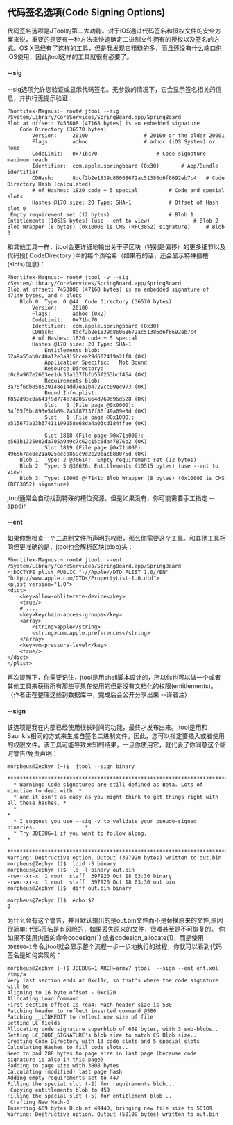 ## 代码签名选项(Code Signing Options)
代码签名选项是JTool的第二大功能。对于iOS通过代码签名和授权文件的安全方案来说，重要的是要有一种方法来快速确定二进制文件拥有的授权以及签名的方式。OS X已经有了这样的工具，但是我发现它粗糙的多，而且还没有什么端口供iOS使用，因此jtool这样的工具就很有必要了。


#### --sig

--sig选项允许您验证或显示代码签名。无参数的情况下，它会显示签名相关的信息，并执行无提示验证：
```
Phontifex-Magnus:~ root# jtool --sig /System/Library/CoreServices/SpringBoard.app/SpringBoard
Blob at offset: 7453808 (47168 bytes) is an embedded signature
	Code Directory (36570 bytes)
		Version:     20100 					# 20100 or the older 20001
		Flags:       adhoc					# adhoc (iOS System) or none
		CodeLimit:   0x71bc70					# Code signature maximum reach
		Identifier:  com.apple.springboard (0x30)		# App/Bundle identifier
		CDHash:	     8dcf2b2e1839d86068672ac51386d6f6692eb7c4	# Code Directory Hash (calculated)
		# of Hashes: 1820 code + 5 special			# Code and special slots
		Hashes @170 size: 20 Type: SHA-1			# Offset of Hash slot 0
 Empty requirement set (12 bytes)					# Blob 1
Entitlements (10515 bytes) (use --ent to view)				# Blob 2
Blob Wrapper (8 bytes) (0x10000 is CMS (RFC3852) signature)		# Blob 3
```

和其他工具一样，jtool会更详细地输出关于子区块（特别是偏移）的更多细节以及代码段( CodeDirectory )中的每个页哈希（如果有的话，还会显示特殊插槽(slots)信息)：

```
Phontifex-Magnus:~ root# jtool -v --sig /System/Library/CoreServices/SpringBoard.app/SpringBoard 
Blob at offset: 7453808 (47168 bytes) is an embedded signature of 47149 bytes, and 4 blobs
	Blob 0: Type: 0 @44: Code Directory (36570 bytes)
		Version:     20100
		Flags:       adhoc (0x2)
		CodeLimit:   0x71bc70
		Identifier:  com.apple.springboard (0x30)
		CDHash:	     8dcf2b2e1839d86068672ac51386d6f6692eb7c4
		# of Hashes: 1820 code + 5 special
		Hashes @170 size: 20 Type: SHA-1
			Entitlements blob:	52a9a55ab0c40a12e3a915bcea29d602419a21f8 (OK)
			Application Specific:	Not Bound
			Resource Directory:	c0c8a907e2663ee1dc33a137fbfb55f253bcf464 (OK)
			Requirements blob:	3a75f6db058529148e14dd7ea1b4729cc09ec973 (OK)
			Bound Info.plist:	f852d93c0a643f9d774e7d2057664d769d96d528 (OK)
			Slot   0 (File page @0x0000):	34f05f5bc893e54b69c7a3f87137f86f49a09e5d (OK)
			Slot   1 (File page @0x1000):	e515677a23b37411199258e68da4a03cd184ffae (OK)
			....
			Slot 1818 (File page @0x71a000):	e563b1335082da705a949c7c62c15c6da47876b2 (OK)
			Slot 1819 (File page @0x71b000):	496567ae0e21a025eccb859c9d2e20bacb88075d (OK)
	Blob 1: Type: 2 @36614:  Empty requirement set (12 bytes)
	Blob 2: Type: 5 @36626: Entitlements (10515 bytes) (use --ent to view)
	Blob 3: Type: 10000 @47141: Blob Wrapper (8 bytes) (0x10000 is CMS (RFC3852) signature)
```

jtool通常会自动找到特殊的槽位资源，但是如果没有，你可能需要手工指定 --appdir


#### --ent

如果你想检查一个二进制文件所声明的权限，那么你需要这个工具。和其他工具相同但更准确的是，jtool也会解析区块(blob)头：
```
Phontifex-Magnus:~ root# jtool  --ent /System/Library/CoreServices/SpringBoard.app/SpringBoard 
<!DOCTYPE plist PUBLIC "-//Apple//DTD PLIST 1.0//EN" "http://www.apple.com/DTDs/PropertyList-1.0.dtd">
<plist version="1.0">
<dict>
	<key>allow-obliterate-device</key>
	<true/>
	# ....
	<key>keychain-access-groups</key>
	<array>
		<string>apple</string>
		<string>com.apple.preferences</string>
	</array>
	<key>vm-pressure-level</key>
	<true/>
</dict>
</plist>
```
再次提醒下，你需要记住，jtool是用shell脚本设计的，所以你也可以做一个或者其他工具来获得所有那些苹果在使用的但是没有文档化的权限(entitlements)。（作者正在整理这些到数据库中，完成后会公开分享出来 --译者注）

#### --sign
该选项是我在内部已经使用很长时间的功能，最终才发布出来。jtool是用和Saurik's相同的方式来生成自签名二进制文件。因此，您可以指定要插入或者使用的权限文件。该工具可能导致未知的结果，一旦你使用它，就代表了你同意这个临时警告/免责声明：
```
morpheus@Zephyr (~)$  jtool --sign binary
  **************************************************************************************
  * Warning: Code signatures are still defined as Beta. Lots of minutiae to deal with, *
  * and it isn't as easy as you might think to get things right with all these hashes. *
  *                                                                                    *
  * I suggest you use --sig -v to validate your pseudo-signed binaries.                *
  * Try JDEBUG=1 if you want to follow along.                                          *
  **************************************************************************************
Warning: Destructive option. Output (397920 bytes) written to out.bin
morpheus@Zephyr ()$  ldid -S binary
morpheus@Zephyr ()$  ls -l binary out.bin
-rwxr-xr-x  1 root  staff  397920 Oct 18 03:30 binary
-rwxr-xr-x  1 root  staff  397920 Oct 18 03:30 out.bin
morpheus@Zephyr ()$  diff out.bin binary

morpheus@Zephyr ()$  echo $?
0
```
为什么会有这个警告，并且默认输出的是out.bin文件而不是替换原来的文件,原因很简单: 代码签名是有风险的，如果丢失原来的文件，很难甚至是不可恢复的。
你如果不使用内置的命令codesign(1) 或者codesign_allocate(1)，而是使用```JDEBUG=1```命令,jtool就会显示整个流程一步一步地执行的过程，你就可以看到代码签名是如何实现的：

```
morpheus@Zephyr (~)$ JDEBUG=1 ARCH=armv7 jtool  --sign --ent ent.xml  /tmp/a
Very last section ends at 0xc11c, so that's where the code signature will be
Aligning to 16 byte offset - 0xc120
Allocating Load Command
First section offset is 7ea4; Mach header size is 580
Patching header to reflect inserted command @580
Patching __LINKEDIT to reflect new size of file
Setting LC fields
Allocating code signature superblob of 669 bytes, with 3 sub-blobs..
Setting LC_CODE_SIGNATURE's blob size to match CS Blob size..
Creating Code Directory with 13 code slots and 5 special slots
Calculating Hashes to fill code slots..
Need to pad 288 bytes to page size in last page (because code signature is also in this page)
Padding to page size with 3808 bytes
Calculating (modified) last page hash
Adding empty requirements set to 447
Filling the special slot (-2) for requirements blob...
 Copying entitlements blob to 459
Filling the special slot (-5) for entitlement blob...
 Crafting New Mach-O
Inserting 669 bytes Blob at 49440, bringing new file size to 50109
Warning: Destructive option. Output (50109 bytes) written to out.bin
```